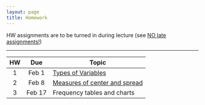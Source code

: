```yaml
---
layout: page
title: Homework
---
```


HW assignments are to be turned in during lecture (see <a href="syllabus#hw-policy">NO late assignments!</a>)
<hr>

<table>
  <thead>
    <tr>
      <th>HW</th>
      <th>Due</th>
      <th>Topic</th>
    </tr>
  </thead>
  <tbody>
    <tr>
      <td align="center">1</td>
      <td align="center">Feb 1</td>
      <td><a href="math13-hw01-questions.pdf">Types of Variables</a></td>
    </tr>
    <tr>
      <td align="center">2</td>
      <td align="center">Feb 8</td>
      <td><a href="math13-hw02-questions.pdf">Measures of center and spread</a></td>
    </tr>
    <tr>
      <td align="center">3</td>
      <td align="center">Feb 17</td>
      <td>Frequency tables and charts</td>
    </tr>
  </tbody>
 </table>
